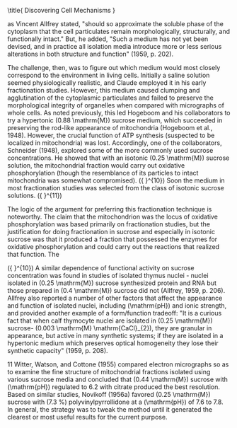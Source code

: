 \title{
Discovering Cell Mechanisms
}

as Vincent Allfrey stated, "should so approximate the soluble phase of the cytoplasm that the cell particulates remain morphologically, structurally, and functionally intact." But, he added, "Such a medium has not yet been devised, and in practice all isolation media introduce more or less serious alterations in both structure and function" (1959, p. 202).

The challenge, then, was to figure out which medium would most closely correspond to the environment in living cells. Initially a saline solution seemed physiologically realistic, and Claude employed it in his early fractionation studies. However, this medium caused clumping and agglutination of the cytoplasmic particulates and failed to preserve the morphological integrity of organelles when compared with micrographs of whole cells. As noted previously, this led Hogeboom and his collaborators to try a hypertonic \(0.88 \mathrm{M}\) sucrose medium, which succeeded in preserving the rod-like appearance of mitochondria (Hogeboom et al., 1948). However, the crucial function of ATP synthesis (suspected to be localized in mitochondria) was lost. Accordingly, one of the collaborators, Schneider (1948), explored some of the more commonly used sucrose concentrations. He showed that with an isotonic \(0.25 \mathrm{M}\) sucrose solution, the mitochondrial fraction would carry out oxidative phosphorylation (though the resemblance of its particles to intact mitochondria was somewhat compromised). \({ }^{10}\) Soon the medium in most fractionation studies was selected from the class of isotonic sucrose solutions. \({ }^{11}\)

The logic of the argument for preferring this fractionation technique is noteworthy. The claim that the mitochondrion was the locus of oxidative phosphorylation was based primarily on fractionation studies, but the justification for doing fractionation in sucrose and especially in isotonic sucrose was that it produced a fraction that possessed the enzymes for oxidative phosphorylation and could carry out the reactions that realized that function. The

\({ }^{10}\) A similar dependence of functional activity on sucrose concentration was found in studies of isolated thymus nuclei - nuclei isolated in \(0.25 \mathrm{M}\) sucrose synthesized protein and RNA but those prepared in \(0.4 \mathrm{M}\) sucrose did not (Allfrey, 1959, p. 206). Allfrey also reported a number of other factors that affect the appearance and function of isolated nuclei, including \(\mathrm{pH}\) and ionic strength, and provided another example of a form/function tradeoff: "It is a curious fact that when calf thymocyte nuclei are isolated in \(0.25 \mathrm{M}\) sucrose- \(0.003 \mathrm{M} \mathrm{CaCl}_{2}\), they are granular in appearance, but active in many synthetic systems; if they are isolated in a hypertonic medium which preserves optical homogeneity they lose their synthetic capacity" (1959, p. 208).

11 Witter, Watson, and Cottone (1955) compared electron micrographs so as to examine the fine structure of mitochondrial fractions isolated using various sucrose media and concluded that \(0.44 \mathrm{M}\) sucrose with \(\mathrm{pH}\) regulated to 6.2 with citrate produced the best resolution. Based on similar studies, Novikoff (1956a) favored \(0.25 \mathrm{M}\) sucrose with \(7.3 \%\) polyvinylpyrrollidone at a \(\mathrm{pH}\) of 7.6 to 7.8. In general, the strategy was to tweak the method until it generated the clearest or most useful results for the current purpose.
